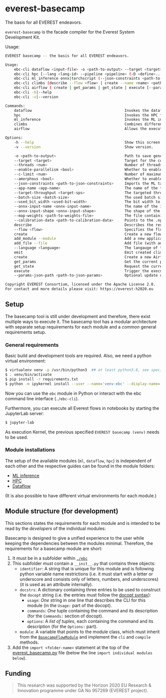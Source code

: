 everest-basecamp
========================
The basis for all EVEREST endeavors.

`everest-basecamp` is the facade compiler for the Everest System Development Kit.



Usage:
```bash
EVEREST basecamp -- the basis for all EVEREST endeavors.

Usage:
    ebc-cli dataflow <input-file> -o <path-to-output> --target <target> --threads <num> --enable-parallelism <bool> --c-limit <num> --amorphous <bool> 
    ebc-cli hpc [--lang <lang-id> --pipeline <pipeline> (-D <define>...) (-I <include>...)] <input> -o <path-to-output>
    ebc-cli ml_inference onnx|torchscript (--json-constraints <path-to-json-constraints> | --app-name <app-name> --target-throughput <target-sps> --batch-size <batch-size> --used_bit_width <used-bit-width> --onnx-input-name <onnx-input-name> --onnx-input-shape <onnx-input-shape>) [--map-weights <path-to-weights-file>] <path-to-model.file> <path-to-output-directory> [--calibration-data <path-to-calibration-data>]
    ebc-cli climbs (describe --flow <flow> | create --name <name> <path-to-file.climb> | add_module --module <path-to-module.section> <path-to-file.climb> | add_file --file <path-to-source.file> --language <language> <path-to-file.climb> | emit <path-to-file.climb> [--output-directory <path-to-output-directory>])
    ebc-cli airflow ( create | get_params | get_state | execute [--params-json-path <path-to-json-params>]) <workflow-name>
    ebc-cli -h|--help
    ebc-cli -v|--version

Commands:
    dataflow                                          Invokes the dataflow flow of the EVEREST SDK.
    hpc                                               Invokes the HPC flow of the EVEREST SDK.
    ml_inference                                      Invokes the ML inference flow of the EVEREST SDK.
    climbs                                            Combines different flows (i.e. "everest climbs") to one application.
    airflow                                           Allows the executions of Airflow workflows via Py4Lexis (this flow requires python>=3.10) .

Options:
    -h --help                                         Show this screen.
    -v --version                                      Show version.

    -o <path-to-output>                               Path to save generated files under (defualts to `generated`).
    --target <target>                                 Target for the code generator (supported values: rust, mlir).
    --threads <num>                                   Number of threads to parallelize for (default: number of local cores).
    --enable-parallelism <bool>                       Whether to enable the parallelization optimization (defaults to `true`).
    --c-limit <num>                                   Number of maximum collisions for a computation with amorphous data parallelism.
    --amorphous <bool>                                Whether to enable the transformation of amorphous data parallel tasks (defaults to `false`).
    --json-constraints <path-to-json-constraints>     Imports the ML target constraints of the given JSON file.
    --app-name <app-name>                             The name of the target application (to create human readable lables).
    --target-throughput <target-sps>                  The targeted throughput (in samples-per-second (sps) of the inference application.
    --batch-size <batch-size>                         The used batch size per inference request (i.e. sample).
    --used_bit_width <used-bit-width>                 The bit width to use for input, activations, and weights.
    --onnx-input-name <onnx-input-name>               The name of the input node in the ONNX graph.
    --onnx-input-shape <onnx-input-shape>             The shape of the input in the ONNX graph.
    --map-weights <path-to-weights-file>              The file containing the weights for the kernel-weight-mapping schema.
    --calibration-data <path-to-calibration-data>     Points to the .npy file containing example data to calibrate transformation to quantized data types.
    describe                                          Describes the required API for the flow.
    --flow <flow>                                     Specifies the flow to describe.
    create                                            Create a new flow.
    add_module --module                               Add a new application variant to an existing climb.
    add_file --file                                   Add file (with annotations) of the main application to the climb.
    --language <language>                             The langauge of the added file. Currently supported are: python, docker, copy. (Copy means the file will be copied without change.)
    emit                                              Emit created climb to build directory.
    create                                            Create a new Airflow workflow.
    get_params                                        Get the current parameters of a workflow.
    get_state                                         Request the current state of a workflow.
    execute                                           Trigger the execution of a workflow.
    --params-json-path <path-to-json-params>          Optional update of workflow parameters for execution.

Copyright EVEREST Consortium, licensed under the Apache License 2.0.
For contact and more details please visit: https://everest-h2020.eu
```

## Setup

The basecamp tool is still under development and therefore, there exist multiple ways to execute it. 
The basecamp tool has a modular architecture with separate setup requirements for each module and a *common* general requirements setup. 

### General requirements

Basic build  and development tools are required. Also, we need a python virtual environment: 

 ```bash
$ virtualenv venv -p /usr/bin/python3  ## at least python3.8, see special requirements of individual flows
$ . venv/bin/activate
$ pip install -r requirements.txt
$ python -m ipykernel install --user --name='venv-ebc' --display-name='EVEREST basecamp (venv)'
```

Now you can use the `ebc` module in Python or interact with the ebc command line interface (`./ebc-cli`).

Furthermore, you can execute all Everest flows in notebooks by starting the JupyterLab server:

```bash
$ jupyter-lab
```
As execution Kernel, the previous specified `EVEREST basecamp (venv)` needs to be used.

### Module installations

The setup of the available modules (`ml`, `dataflow`, `hpc`) is independent of each other and the respective guides can be found in the module folders:

- [ML inference](./ebc/ml/install.md)
- [HPC](./ebc/hpc/install.md)
- [Dataflow](./ebc/dataflow/install.md)


(It is also possible to have different virtual environments for each module.)

## Module structure (for development)
This sections states the requirements for each module and is intended to be read by the *developers* of the individual modules: 

Basecamp is designed to give a unified experience to the user while keeping the dependencies between the modules minimal.
Therefore, the requirements for a basecamp module are short:
1. It must be in a subfolder within [`./ebc`](./ebc)
2. This subfolder must contain a `__init__.py` that contains three objects:
    - `identifier`: A string that is unique for this module and is following python variable name restrictions (i.e. it must start with a letter or underscore and consists only of letters, numbers, and underscores) (it is used as an attribute internally).
    - `docstrs`: A dictionary containing three entries to be used to construct the `docopt` string (i.e. the entries must follow the [docopt syntax](http://docopt.org)):
      - `usage`: *One* string in one line that describes the CLI for this module (in the `Usage:` part of the docopt).
      - `commands`: *One* tuple containing the command and its description (for the `Commands:` section of docopt).
      - `options`: A *list of tuples*, each containing the command and its description (for the `Options:` part). 
    - `module`: A variable that points to the module class, which must inherit from the [`BasecampFlowModule`](./ebc/flow_module.py) and implement the `cli` and `compile` methods.
3. Add the `import <folder-name>` statement at the top of the [everest_basecamp.py](./ebc/everest_basecamp.py) file (below the line `import individual modules below`).  


## Funding

> This research was supported by the Horizon 2020 EU Research & Innovation programme under GA No 957269 (EVEREST project).



